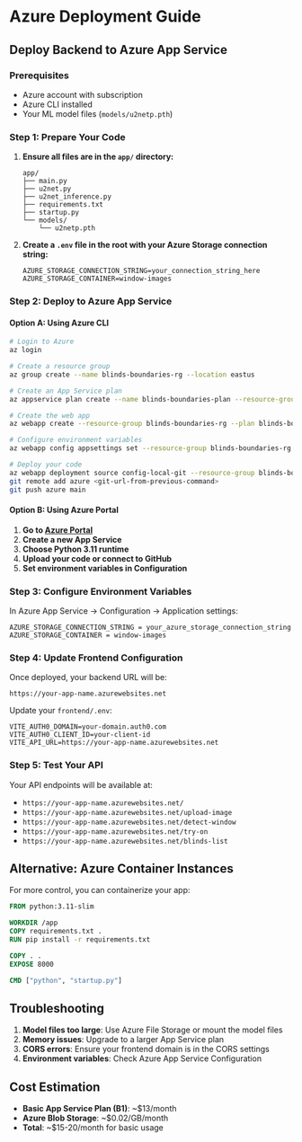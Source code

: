 # Azure Deployment Guide

## Deploy Backend to Azure App Service

### Prerequisites
- Azure account with subscription
- Azure CLI installed
- Your ML model files (`models/u2netp.pth`)

### Step 1: Prepare Your Code

1. **Ensure all files are in the `app/` directory:**
   ```
   app/
   ├── main.py
   ├── u2net.py
   ├── u2net_inference.py
   ├── requirements.txt
   ├── startup.py
   └── models/
       └── u2netp.pth
   ```

2. **Create a `.env` file in the root with your Azure Storage connection string:**
   ```env
   AZURE_STORAGE_CONNECTION_STRING=your_connection_string_here
   AZURE_STORAGE_CONTAINER=window-images
   ```

### Step 2: Deploy to Azure App Service

#### Option A: Using Azure CLI

```bash
# Login to Azure
az login

# Create a resource group
az group create --name blinds-boundaries-rg --location eastus

# Create an App Service plan
az appservice plan create --name blinds-boundaries-plan --resource-group blinds-boundaries-rg --sku B1 --is-linux

# Create the web app
az webapp create --resource-group blinds-boundaries-rg --plan blinds-boundaries-plan --name your-app-name --runtime "PYTHON:3.11"

# Configure environment variables
az webapp config appsettings set --resource-group blinds-boundaries-rg --name your-app-name --settings AZURE_STORAGE_CONNECTION_STRING="your_connection_string"

# Deploy your code
az webapp deployment source config-local-git --resource-group blinds-boundaries-rg --name your-app-name
git remote add azure <git-url-from-previous-command>
git push azure main
```

#### Option B: Using Azure Portal

1. **Go to [Azure Portal](https://portal.azure.com)**
2. **Create a new App Service**
3. **Choose Python 3.11 runtime**
4. **Upload your code or connect to GitHub**
5. **Set environment variables in Configuration**

### Step 3: Configure Environment Variables

In Azure App Service → Configuration → Application settings:

```
AZURE_STORAGE_CONNECTION_STRING = your_azure_storage_connection_string
AZURE_STORAGE_CONTAINER = window-images
```

### Step 4: Update Frontend Configuration

Once deployed, your backend URL will be:
```
https://your-app-name.azurewebsites.net
```

Update your `frontend/.env`:
```env
VITE_AUTH0_DOMAIN=your-domain.auth0.com
VITE_AUTH0_CLIENT_ID=your-client-id
VITE_API_URL=https://your-app-name.azurewebsites.net
```

### Step 5: Test Your API

Your API endpoints will be available at:
- `https://your-app-name.azurewebsites.net/`
- `https://your-app-name.azurewebsites.net/upload-image`
- `https://your-app-name.azurewebsites.net/detect-window`
- `https://your-app-name.azurewebsites.net/try-on`
- `https://your-app-name.azurewebsites.net/blinds-list`

## Alternative: Azure Container Instances

For more control, you can containerize your app:

```dockerfile
FROM python:3.11-slim

WORKDIR /app
COPY requirements.txt .
RUN pip install -r requirements.txt

COPY . .
EXPOSE 8000

CMD ["python", "startup.py"]
```

## Troubleshooting

1. **Model files too large**: Use Azure File Storage or mount the model files
2. **Memory issues**: Upgrade to a larger App Service plan
3. **CORS errors**: Ensure your frontend domain is in the CORS settings
4. **Environment variables**: Check Azure App Service Configuration

## Cost Estimation

- **Basic App Service Plan (B1)**: ~$13/month
- **Azure Blob Storage**: ~$0.02/GB/month
- **Total**: ~$15-20/month for basic usage 